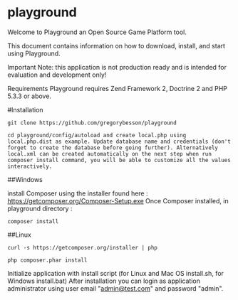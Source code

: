 playground
==========

Welcome to Playground an Open Source Game Platform tool.

This document contains information on how to download, install, and start using Playground.

Important Note: this application is not production ready and is intended for evaluation and development only!

Requirements
Playground requires Zend Framework 2, Doctrine 2 and PHP 5.3.3 or above.

#Installation

    git clone https://github.com/gregorybesson/playground
 
    cd playground/config/autoload and create local.php using local.php.dist as example. Update database name and credentials (don't forget to create the database before going further). Alternatively local.xml can be created automatically on the next step when run composer install command, you will be able to customize all the values interactively.
 
##Windows
 
install Composer using the installer found here : https://getcomposer.org/Composer-Setup.exe
Once Composer installed, in playground directory :

    composer install

##Linux
    
    curl -s https://getcomposer.org/installer | php
 
    php composer.phar install
    
Initialize application with install script (for Linux and Mac OS install.sh, for Windows install.bat)
After installation you can login as application administrator using user email "admin@test.com" and password "admin".
